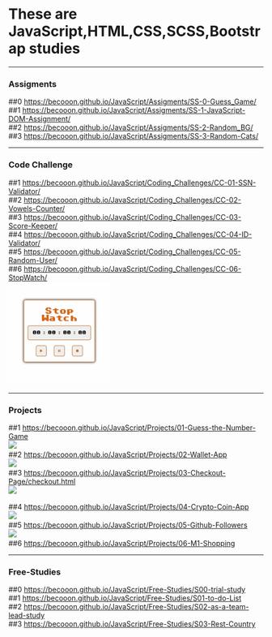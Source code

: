# These are JavaScript,HTML,CSS,SCSS,Bootstrap studies
------------------------------------------------------------
### Assigments ###
##0  https://becooon.github.io/JavaScript/Assigments/SS-0-Guess_Game/ <br>
##1  https://becooon.github.io/JavaScript/Assigments/SS-1-JavaScript-DOM-Assignment/ <br>
##2  https://becooon.github.io/JavaScript/Assigments/SS-2-Random_BG/ <br>
##3  https://becooon.github.io/JavaScript/Assigments/SS-3-Random-Cats/ <br>

------------------------------------------------------------
### Code Challenge ###
##1 https://becooon.github.io/JavaScript/Coding_Challenges/CC-01-SSN-Validator/ <br>
##2 https://becooon.github.io/JavaScript/Coding_Challenges/CC-02-Vowels-Counter/ <br>
##3 https://becooon.github.io/JavaScript/Coding_Challenges/CC-03-Score-Keeper/ <br>
##4 https://becooon.github.io/JavaScript/Coding_Challenges/CC-04-ID-Validator/ <br>
##5 https://becooon.github.io/JavaScript/Coding_Challenges/CC-05-Random-User/ <br>
##6 https://becooon.github.io/JavaScript/Coding_Challenges/CC-06-StopWatch/ <br>
<img src="./Coding_Challenges/CC-06-StopWatch/stopwatch.gif" width="200px"><br>



------------------------------------------------------------
### Projects ###
##1 https://becooon.github.io/JavaScript/Projects/01-Guess-the-Number-Game <br>
<img src="./Projects/01-Guess-the-Number-Game/audio/guessGame.gif" width="200px"><br>
##2 https://becooon.github.io/JavaScript/Projects/02-Wallet-App <br>
<img src="./Projects/02-Wallet-App/img/walletapp.gif" width="200px"><br>
##3 https://becooon.github.io/JavaScript/Projects/03-Checkout-Page/checkout.html <br>
<img src="./Projects/03-Checkout-Page/img/checkoutApp.gif" width="200px"><br>
<!-- ##4 https://coin-application.netlify.app/ <br> -->
##4 https://becooon.github.io/JavaScript/Projects/04-Crypto-Coin-App <br>
<img src="./Projects/04-Crypto-Coin-App/gif/coinApp.gif" width="200px"><br>
##5 https://becooon.github.io/JavaScript/Projects/05-Github-Followers <br>
<img src="./Projects/05-Github-Followers/img/githubFollowers.gif" width="200px"><br>
##6 https://becooon.github.io/JavaScript/Projects/06-M1-Shopping <br>


------------------------------------------------------------
### Free-Studies ###
##0 https://becooon.github.io/JavaScript/Free-Studies/S00-trial-study <br>
##1 https://becooon.github.io/JavaScript/Free-Studies/S01-to-do-List <br>
##2 https://becooon.github.io/JavaScript/Free-Studies/S02-as-a-team-lead-study <br>
##3 https://becooon.github.io/JavaScript/Free-Studies/S03-Rest-Country <br>

